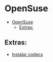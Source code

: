 # OpenSuse

- [OpenSuse](#opensuse)
  - [Extras:](#extras)

## Extras:
- [Instalar codecs](https://en.opensuse.org/SDB:Installing_codecs_from_Packman_repositories)